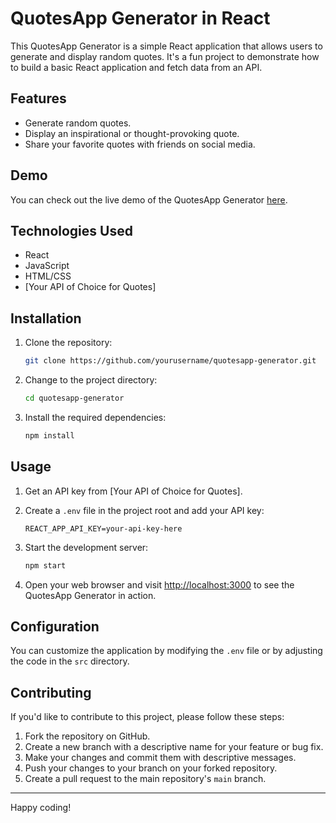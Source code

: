 
# QuotesApp Generator in React


This QuotesApp Generator is a simple React application that allows users to generate and display random quotes. It's a fun project to demonstrate how to build a basic React application and fetch data from an API.

## Features

- Generate random quotes.
- Display an inspirational or thought-provoking quote.
- Share your favorite quotes with friends on social media.

## Demo

You can check out the live demo of the QuotesApp Generator [here](https://your-demo-link.com).

## Technologies Used

- React
- JavaScript
- HTML/CSS
- [Your API of Choice for Quotes]

## Installation

1. Clone the repository:

   ```bash
   git clone https://github.com/yourusername/quotesapp-generator.git
   ```

2. Change to the project directory:

   ```bash
   cd quotesapp-generator
   ```

3. Install the required dependencies:

   ```bash
   npm install
   ```

## Usage

1. Get an API key from [Your API of Choice for Quotes].
2. Create a `.env` file in the project root and add your API key:

   ```plaintext
   REACT_APP_API_KEY=your-api-key-here
   ```

3. Start the development server:

   ```bash
   npm start
   ```

4. Open your web browser and visit [http://localhost:3000](http://localhost:3000) to see the QuotesApp Generator in action.

## Configuration

You can customize the application by modifying the `.env` file or by adjusting the code in the `src` directory.

## Contributing

If you'd like to contribute to this project, please follow these steps:

1. Fork the repository on GitHub.
2. Create a new branch with a descriptive name for your feature or bug fix.
3. Make your changes and commit them with descriptive messages.
4. Push your changes to your branch on your forked repository.
5. Create a pull request to the main repository's `main` branch.




---

Happy coding!
```

